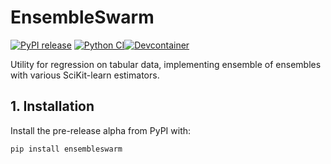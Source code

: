 # EnsembleSwarm

[![PyPI release](https://github.com/gperdrizet/ensembleswarm/actions/workflows/publish_pypi.yml/badge.svg)](https://github.com/gperdrizet/ensembleswarm/actions/workflows/publish_pypi.yml) [![Python CI](https://github.com/gperdrizet/ensembleswarm/actions/workflows/python_ci.yml/badge.svg)](https://github.com/gperdrizet/ensembleswarm/actions/workflows/python_ci.yml)[![Devcontainer](https://github.com/gperdrizet/ensembleswarm/actions/workflows/codespaces/create_codespaces_prebuilds/badge.svg)](https://github.com/gperdrizet/ensembleswarm/actions/workflows/codespaces/create_codespaces_prebuilds)

Utility for regression on tabular data, implementing ensemble of ensembles with various SciKit-learn estimators.

## 1. Installation

Install the pre-release alpha from PyPI with:

```bash
pip install ensembleswarm
```
